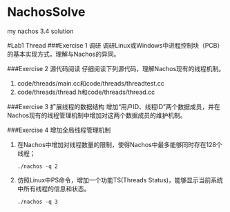 # NachosSolve
my nachos 3.4 solution 


#Lab1 Thread
###Exercise 1  调研
	调研Linux或Windows中进程控制块（PCB）的基本实现方式，理解与Nachos的异同。

###Exercise 2  源代码阅读
	仔细阅读下列源代码，理解Nachos现有的线程机制。
1.	code/threads/main.cc和code/threads/threadtest.cc
2.	code/threads/thread.h和code/threads/thread.cc

###Exercise 3  扩展线程的数据结构
	增加“用户ID、线程ID”两个数据成员，并在Nachos现有的线程管理机制中增加对这两个数据成员的维护机制。

###Exercise 4  增加全局线程管理机制
1. 在Nachos中增加对线程数量的限制，使得Nachos中最多能够同时存在128个线程；
	``` shell
	./nachos -q 2
	```
2. 仿照Linux中PS命令，增加一个功能TS(Threads Status)，能够显示当前系统中所有线程的信息和状态。
	``` shell
	./nachos -q 3
	```